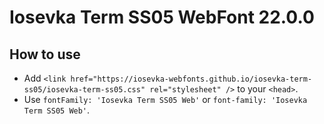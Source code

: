 # Iosevka Term SS05 WebFont 22.0.0

## How to use

- Add `<link href="https://iosevka-webfonts.github.io/iosevka-term-ss05/iosevka-term-ss05.css" rel="stylesheet" />` to your `<head>`.
- Use `fontFamily: 'Iosevka Term SS05 Web'` or `font-family: 'Iosevka Term SS05 Web'`.
